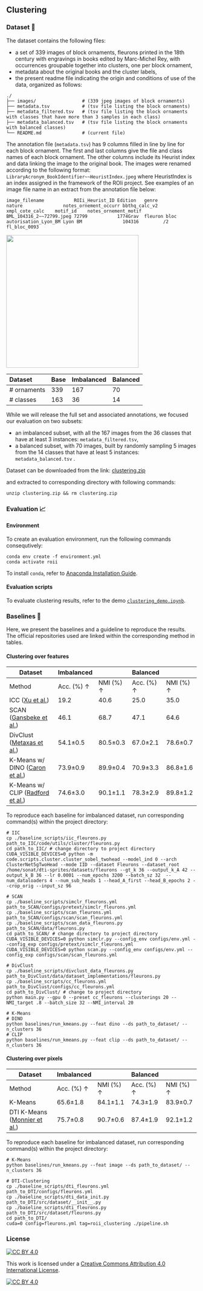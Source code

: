 ﻿## Clustering

### Dataset :scroll:

The dataset contains the following files:
- a set of 339 images of block ornaments, fleurons printed in the 18th century with engravings in books edited by Marc-Michel Rey, with occurrences groupable together into clusters, one per block ornament,
- metadata about the original books and the cluster labels,
- the present readme file indicating the origin and conditions of use of the data,
organized as follows:

```
./
├── images/                 # (339 jpeg images of block ornaments)
├── metadata.tsv            # (tsv file listing the block ornaments)
├── metadata_filtered.tsv   # (tsv file listing the block ornaments with classes that have more than 3 samples in each class)
├── metadata_balanced.tsv   # (tsv file listing the block ornaments with balanced classes)
└── README.md               # (current file)
```

The annotation file (`metadata.tsv`) has 9 columns filled in line by line for each block ornament. The first and last columns give the file and class names of each block ornament. The other columns include its Heurist index and data linking the image to the original book. The images were renamed according to the following format: `LibraryAcronym_BookIdentifier~~HeuristIndex.jpeg` where HeuristIndex is an index assigned in the framework of the ROIi project. See examples of an image file name in an extract from the annotation file below:

```
image_filename           ROIi_Heurist_ID Edition   genre          nature               notes_ornement_occurr bbthq_calc_v2  xmpl_cote_calc    motif_id    notes_ornement_motif	
BML_104316_2~~72799.jpeg 72799           1774Grav  fleuron bloc   autorisation_Lyon_BM Lyon BM               104316         /2                fl_bloc_0093		
```

<img src="https://imagine.enpc.fr/~sonat.baltaci/roii-images-github/balance.png" width=350pt>

| Dataset | Base | Imbalanced | Balanced |
| :------ | :--- | :--------- | :------- |
| # ornaments | 339 | 167 | 70 |
| # classes | 163 | 36 | 14 |

While we will release the full set and associated annotations, we focused our evaluation on two subsets:
- an imbalanced subset, with all the 167 images from the 36 classes that have at least 3 instances: `metadata_filtered.tsv`,
- a balanced subset, with 70 images, built by randomly sampling 5 images from the 14 classes that have at least 5 instances: `metadata_balanced.tsv` .

Dataset can be downloaded from the link: [clustering.zip](https://drive.google.com/file/d/1QJQOZPuBmndCTmQViNn2xPwBUPxMe4OQ/view?usp=sharing)

and extracted to corresponding directory with following commands:

```
unzip clustering.zip && rm clustering.zip
```

### Evaluation :chart_with_upwards_trend:

#### Environment

To create an evaluation environment, run the following commands consequtively:
```
conda env create -f environment.yml
conda activate roii
```

To install `conda`, refer to [Anaconda Installation Guide](https://docs.anaconda.com/free/anaconda/install/index.html).

#### Evaluation scripts

To evaluate clustering results, refer to the demo [```clustering_demo.ipynb```](https://github.com/mathieuaubry/roii/blob/main/clustering/clustering_demo.ipynb).

### Baselines :seedling:

Here, we present the baselines and a guideline to reproduce the results. The official repositories used are linked within the corresponding method in tables.

#### Clustering over features

| Dataset | Imbalanced | | Balanced | |
| ------- | :------- | :------- | :------- | :------- |
| Method  | Acc. (%) &#8593; | NMI (%) &#8593; | Acc. (%) &#8593; | NMI (%) &#8593; |
| ICC ([Xu et al.](https://github.com/xu-ji/IIC)) | 19.2 | 40.6 | 25.0 | 35.0 |
| SCAN ([Gansbeke et al.](https://github.com/wvangansbeke/Unsupervised-Classification)) | 46.1 | 68.7 | 47.1 | 64.6 |
| DivClust ([Metaxas et al.](https://github.com/ManiadisG/DivClust)) | 54.1±0.5 | 80.5±0.3 | 67.0±2.1 | 78.6±0.7 |
| K-Means w/ DINO ([Caron et al.](https://github.com/facebookresearch/dino)) | 73.9±0.9 | 89.9±0.4 | 70.9±3.3 | 86.8±1.6 |
| K-Means w/ CLIP ([Radford et al.](https://github.com/openai/CLIP)) | 74.6±3.0 | 90.1±1.1 | 78.3±2.9 | 89.8±1.2 |

To reproduce each baseline for imbalanced dataset, run corresponding command(s) within the project directory:
```
# IIC
cp ./baseline_scripts/iic_fleurons.py path_to_IIC/code/utils/cluster/fleurons.py
cd path_to_IIC/ # change directory to project directory
CUDA_VISIBLE_DEVICES=0 python -m code.scripts.cluster.cluster_sobel_twohead --model_ind 0 --arch ClusterNet5gTwoHead --mode IID --dataset Fleurons --dataset_root /home/sonat/dti-sprites/datasets/fleurons --gt_k 36 --output_k_A 42 --output_k_B 36 --lr 0.0001 --num_epochs 3200 --batch_sz 32  --num_dataloaders 4 --num_sub_heads 1 --head_A_first --head_B_epochs 2 --crop_orig --input_sz 96

# SCAN
cp ./baseline_scripts/simclr_fleurons.yml path_to_SCAN/configs/pretext/simclr_fleurons.yml
cp ./baseline_scripts/scan_fleurons.yml path_to_SCAN/configs/scan/scan_fleurons.yml
cp ./baseline_scripts/scan_data_fleurons.py path_to_SCAN/data/fleurons.py
cd path_to_SCAN/ # change directory to project directory
CUDA_VISIBLE_DEVICES=0 python simclr.py --config_env configs/env.yml --config_exp configs/pretext/simclr_fleurons.yml 
CUDA_VISIBLE_DEVICES=0 python scan.py --config_env configs/env.yml --config_exp configs/scan/scan_fleurons.yml

# DivClust
cp ./baseline_scripts/divclust_data_fleurons.py path_to_DivClust/data/dataset_implementations/fleurons.py
cp ./baseline_scripts/cc_fleurons.yml path_to_DivClust/configs/cc_fleurons.yml
cd path_to_DivClust/ # change to project directory
python main.py --gpu 0 --preset cc_fleurons --clusterings 20 --NMI_target .8 --batch_size 32 --NMI_interval 20

# K-Means
# DINO
python baselines/run_kmeans.py --feat dino --ds path_to_dataset/ --n_clusters 36
# CLIP
python baselines/run_kmeans.py --feat clip --ds path_to_dataset/ --n_clusters 36
```

#### Clustering over pixels

| Dataset | Imbalanced | | Balanced | |
| ------- | :------- | :------- | :------- | :------- |
| Method  | Acc. (%) &#8593; | NMI (%) &#8593; | Acc. (%) &#8593; | NMI (%) &#8593; |
| K-Means | 65.6±1.8 | 84.1±1.1 | 74.3±1.9 | 83.9±0.7 |
| DTI K-Means ([Monnier et al.](https://github.com/monniert/dti-clustering)) | 75.7±0.8 | 90.7±0.6 | 87.4±1.9 | 92.1±1.2 |

To reproduce each baseline for imbalanced dataset, run corresponding command(s) within the project directory:
```
# K-Means
python baselines/run_kmeans.py --feat image --ds path_to_dataset/ --n_clusters 36

# DTI-Clustering
cp ./baseline_scripts/dti_fleurons.yml path_to_DTI/configs/fleurons.yml
cp ./baseline_scripts/dti_data_init.py path_to_DTI/src/dataset/__init__.py
cp ./baseline_scripts/dti_fleurons.py path_to_DTI/src/dataset/fleurons.py
cd path_to_DTI/
cuda=0 config=fleurons.yml tag=roii_clustering ./pipeline.sh
```


### License

[![CC BY 4.0][cc-by-shield]][cc-by]

This work is licensed under a
[Creative Commons Attribution 4.0 International License][cc-by].

[![CC BY 4.0][cc-by-image]][cc-by]

[cc-by]: http://creativecommons.org/licenses/by/4.0/
[cc-by-image]: https://i.creativecommons.org/l/by/4.0/88x31.png
[cc-by-shield]: https://img.shields.io/badge/License-CC%20BY%204.0-lightgrey.svg

